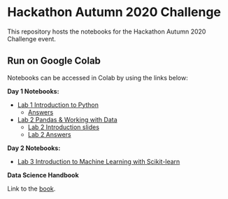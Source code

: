 # Hackathon Autumn 2020 Challenge

This repository hosts the notebooks for the Hackathon Autumn 2020 Challenge event.

## Run on Google Colab

Notebooks can be accessed in Colab by using the links below:

**Day 1 Notebooks:**

* [Lab 1 Introduction to Python](https://colab.research.google.com/github/KHSDTC/Hackathon_Autumn2020_Challenge/blob/master/day1notebooks/introduction_to_python.ipynb)
  * [Answers](https://colab.research.google.com/github/KHSDTC/Hackathon_Autumn2020_Challenge/blob/master/day1notebooks/introduction_to_python_answers.ipynb)
* [Lab 2 Pandas & Working with Data](https://colab.research.google.com/github/KHSDTC/Hackathon_Autumn2020_Challenge/blob/master/day1notebooks/pandas.ipynb)
  * [Lab 2 Introduction slides](https://1drv.ms/p/s!AqnJNUphXemUmpQRc63Aolntio4qDQ?e=ahsyRc)
  * [Lab 2 Answers](https://colab.research.google.com/github/KHSDTC/Hackathon_Autumn2020_Challenge/blob/master/day1notebooks/pandas_with_answers.ipynb)

**Day 2 Notebooks:**

* [Lab 3 Introduction to Machine Learning with Scikit-learn](https://colab.research.google.com/github/KHSDTC/Hackathon_Autumn2020_Challenge/blob/master/day2notebooks/scikit_learn_notebook.ipynb)

**Data Science Handbook**

Link to the [book](https://jakevdp.github.io/PythonDataScienceHandbook/index.html).
